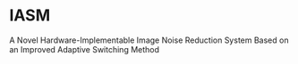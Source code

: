 # IASM
A Novel Hardware-Implementable Image Noise Reduction System Based on an Improved Adaptive Switching Method
